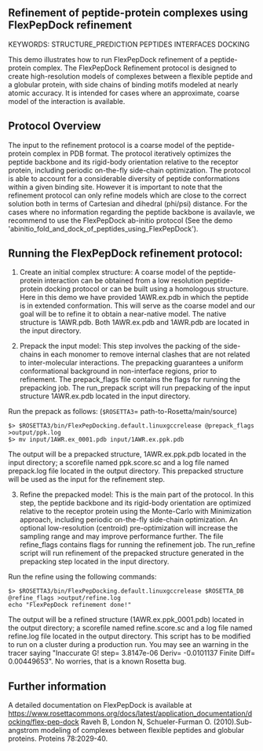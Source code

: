 Refinement of peptide-protein complexes using FlexPepDock refinement
--------------------------------------------------------------------

KEYWORDS: STRUCTURE_PREDICTION PEPTIDES INTERFACES DOCKING

This demo illustrates how to run FlexPepDock refinement of a peptide-protein complex. The FlexPepDock Refinement protocol is designed to create high-resolution models of complexes between a flexible peptide and a globular protein, with side chains of binding motifs modeled at nearly atomic accuracy. It is intended for cases where an approximate, coarse model of the interaction is available.

Protocol Overview
-----------------
The input to the refinement protocol is a coarse model of the peptide-protein complex in PDB format. The protocol iteratively optimizes the peptide backbone and its rigid-body orientation relative to the receptor protein, including periodic on-the-fly side-chain optimization. The protocol is able to account for a considerable diversity of peptide conformations within a given binding site. However it is important to note that the refinement protocol can only refine models which are close to the correct solution both in terms of Cartesian and dihedral (phi/psi) distance. For the cases where no information regarding the peptide backbone is availavle, we recommend to use the FlexPepDock ab-initio protocol (See the demo 'abinitio_fold_and_dock_of_peptides_using_FlexPepDock').


Running the FlexPepDock refinement protocol:
--------------------------------------------
1. Create an initial complex structure: A coarse model of the peptide-protein interaction can be obtained from a low resolution peptide-protein docking protocol or can be built using a homologous structure. Here in this demo we have provided 1AWR.ex.pdb in which the peptide is in extended conformation. This will serve as the coarse model and our goal will be to refine it to obtain a near-native model. The native structure is 1AWR.pdb. Both 1AWR.ex.pdb and 1AWR.pdb are located in the input directory.

2. Prepack the input model: This step involves the packing of the side-chains in each monomer to remove internal clashes that are not related to inter-molecular interactions. The prepacking guarantees a uniform conformational background in non-interface regions, prior to refinement. The prepack_flags file contains the flags for running the prepacking job. The run_prepack script will run prepacking of the input structure 1AWR.ex.pdb located in the input directory.

Run the prepack as follows: (`$ROSETTA3`= path-to-Rosetta/main/source)
```
$> $ROSETTA3/bin/FlexPepDocking.default.linuxgccrelease @prepack_flags >output/ppk.log
$> mv input/1AWR.ex_0001.pdb input/1AWR.ex.ppk.pdb
```

The output will be a prepacked structure, 1AWR.ex.ppk.pdb located in the input directory; a scorefile named ppk.score.sc and a log file named prepack.log file located in the output directory. This prepacked structure will be used as the input for the refinement step.

3. Refine the prepacked model: This is the main part of the protocol. In this step, the peptide backbone and its rigid-body orientation are optimized relative to the receptor protein using the Monte-Carlo with Minimization approach, including periodic on-the-fly side-chain optimization. An optional low-resolution (centroid) pre-optimization will increase the sampling range and may improve performance further. The file refine_flags contains flags for running the refinement job. The run_refine script will run refinement of the prepacked structure generated in the prepacking step located in the input directory.

Run the refine using the following commands:

```
$> $ROSETTA3/bin/FlexPepDocking.default.linuxgccrelease $ROSETTA_DB @refine_flags >output/refine.log
echo "FlexPepDock refinement done!"
```

The output will be a refined structure (1AWR.ex.ppk_0001.pdb) located in the output directory; a scorefile named refine.score.sc and a log file named refine.log file located in the output directory. This script has to be modified to run on a cluster during a production run. You may see an warning in the tracer saying "Inaccurate G! step= 3.8147e-06 Deriv= -0.0101137 Finite Diff= 0.00449653". No worries, that is a known Rosetta bug.

Further information
-------------------
A detailed documentation on FlexPepDock is available at https://www.rosettacommons.org/docs/latest/application_documentation/docking/flex-pep-dock
Raveh B, London N, Schueler-Furman O. (2010).Sub-angstrom modeling of complexes between flexible peptides and globular proteins. Proteins 78:2029-40.

